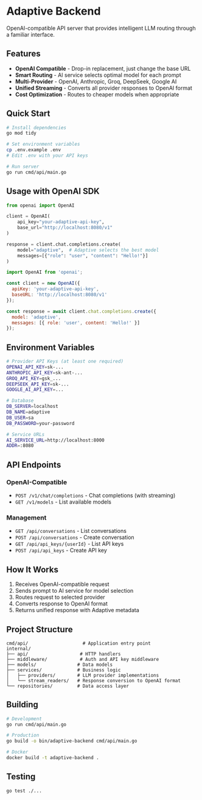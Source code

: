 # Adaptive Backend

OpenAI-compatible API server that provides intelligent LLM routing through a familiar interface.

## Features

- **OpenAI Compatible** - Drop-in replacement, just change the base URL
- **Smart Routing** - AI service selects optimal model for each prompt
- **Multi-Provider** - OpenAI, Anthropic, Groq, DeepSeek, Google AI
- **Unified Streaming** - Converts all provider responses to OpenAI format
- **Cost Optimization** - Routes to cheaper models when appropriate

## Quick Start

```bash
# Install dependencies
go mod tidy

# Set environment variables
cp .env.example .env
# Edit .env with your API keys

# Run server
go run cmd/api/main.go
```

## Usage with OpenAI SDK

```python
from openai import OpenAI

client = OpenAI(
    api_key="your-adaptive-api-key",
    base_url="http://localhost:8080/v1"
)

response = client.chat.completions.create(
    model="adaptive",  # Adaptive selects the best model
    messages=[{"role": "user", "content": "Hello!"}]
)
```

```javascript
import OpenAI from 'openai';

const client = new OpenAI({
  apiKey: 'your-adaptive-api-key',
  baseURL: 'http://localhost:8080/v1'
});

const response = await client.chat.completions.create({
  model: 'adaptive',
  messages: [{ role: 'user', content: 'Hello!' }]
});
```

## Environment Variables

```bash
# Provider API Keys (at least one required)
OPENAI_API_KEY=sk-...
ANTHROPIC_API_KEY=sk-ant-...
GROQ_API_KEY=gsk_...
DEEPSEEK_API_KEY=sk-...
GOOGLE_AI_API_KEY=...

# Database
DB_SERVER=localhost
DB_NAME=adaptive
DB_USER=sa
DB_PASSWORD=your-password

# Service URLs
AI_SERVICE_URL=http://localhost:8000
ADDR=:8080
```

## API Endpoints

### OpenAI-Compatible
- `POST /v1/chat/completions` - Chat completions (with streaming)
- `GET /v1/models` - List available models

### Management
- `GET /api/conversations` - List conversations
- `POST /api/conversations` - Create conversation
- `GET /api/api_keys/{userId}` - List API keys
- `POST /api/api_keys` - Create API key

## How It Works

1. Receives OpenAI-compatible request
2. Sends prompt to AI service for model selection
3. Routes request to selected provider
4. Converts response to OpenAI format
5. Returns unified response with Adaptive metadata

## Project Structure

```
cmd/api/                    # Application entry point
internal/
├── api/                   # HTTP handlers
├── middleware/            # Auth and API key middleware
├── models/               # Data models
├── services/             # Business logic
│   ├── providers/        # LLM provider implementations
│   └── stream_readers/   # Response conversion to OpenAI format
└── repositories/         # Data access layer
```

## Building

```bash
# Development
go run cmd/api/main.go

# Production
go build -o bin/adaptive-backend cmd/api/main.go

# Docker
docker build -t adaptive-backend .
```

## Testing

```bash
go test ./...
```
